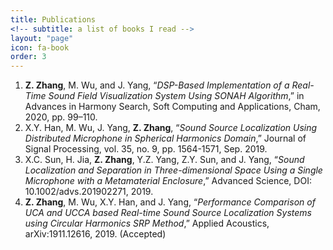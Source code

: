 ```yaml
---
title: Publications
<!-- subtitle: a list of books I read -->
layout: "page"
icon: fa-book
order: 3
---
```



1. **Z. Zhang**, M. Wu, and J. Yang, “*DSP-Based Implementation of a Real-Time Sound Field Visualization System Using SONAH Algorithm*,” in Advances in Harmony Search, Soft Computing and Applications, Cham, 2020, pp. 99–110.
2. X.Y. Han, M. Wu, J. Yang, **Z. Zhang**, “*Sound Source Localization Using Distributed Microphone in Spherical Harmonics Domain*,” Journal of Signal Processing, vol. 35, no. 9, pp. 1564-1571, Sep. 2019.
3. X.C. Sun, H. Jia, **Z. Zhang**, Y.Z. Yang, Z.Y. Sun, and J. Yang, “*Sound Localization and Separation in Three-dimensional Space Using a Single Microphone with a Metamaterial Enclosure*,” Advanced Science, DOI: 10.1002/advs.201902271, 2019.
4. **Z. Zhang**, M. Wu, X.Y. Han, and J. Yang, “*Performance Comparison of UCA and UCCA based Real-time Sound Source Localization Systems using Circular Harmonics SRP Method*,” Applied Acoustics, arXiv:1911.12616, 2019. (Accepted)